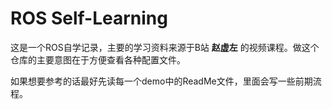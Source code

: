 # ROS Self-Learning

这是一个ROS自学记录，主要的学习资料来源于B站 **赵虚左** 的视频课程。做这个仓库的主要意图在于方便查看各种配置文件。

如果想要参考的话最好先读每一个demo中的ReadMe文件，里面会写一些前期流程。